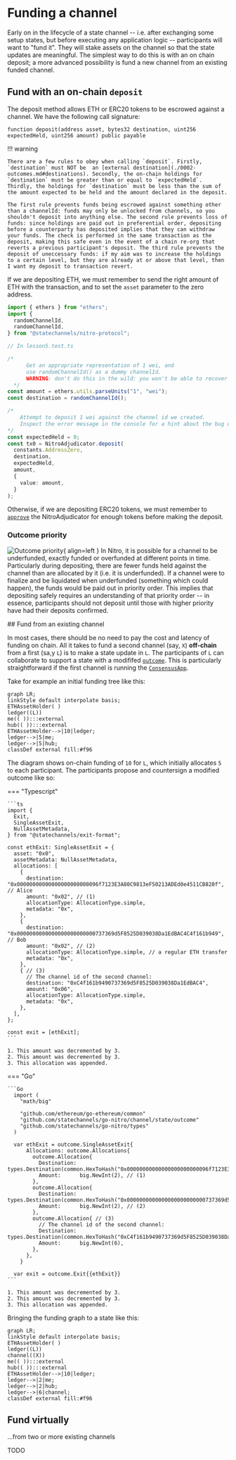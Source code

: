 # Funding a channel

Early on in the lifecycle of a state channel -- i.e. after exchanging some setup states, but before executing any application logic -- participants will want to "fund it". They will stake assets on the channel so that the state updates are meaningful. The simplest way to do this is with an on chain deposit; a more advanced possibility is fund a new channel from an existing funded channel.

## Fund with an on-chain `deposit`

The deposit method allows ETH or ERC20 tokens to be escrowed against a channel.
We have the following call signature:

```solidity
function deposit(address asset, bytes32 destination, uint256 expectedHeld, uint256 amount) public payable
```

!!! warning

    There are a few rules to obey when calling `deposit`. Firstly, `destination` must NOT be  an [external destination](./0002-outcomes.md#destinations). Secondly, the on-chain holdings for `destination` must be greater than or equal to `expectedHeld`. Thirdly, the holdings for `destination` must be less than the sum of the amount expected to be held and the amount declared in the deposit.

    The first rule prevents funds being escrowed against something other than a channelId: funds may only be unlocked from channels, so you shouldn't deposit into anything else. The second rule prevents loss of funds: since holdings are paid out in preferential order, depositing before a counterparty has deposited implies that they can withdraw your funds. The check is performed in the same transaction as the deposit, making this safe even in the event of a chain re-org that reverts a previous participant's deposit. The third rule prevents the deposit of uneccessary funds: if my aim was to increase the holdings to a certain level, but they are already at or above that level, then I want my deposit to transaction revert.

If we are depositing ETH, we must remember to send the right amount of ETH with the transaction, and to set the `asset` parameter to the zero address.

```typescript
import { ethers } from "ethers";
import {
  randomChannelId,
  randomChannelId,
} from "@statechannels/nitro-protocol";

// In lesson5.test.ts

/*
      Get an appropriate representation of 1 wei, and
      use randomChannelId() as a dummy channelId.
      WARNING: don't do this in the wild: you won't be able to recover these funds.
  */
const amount = ethers.utils.parseUnits("1", "wei");
const destination = randomChannelId();

/*
    Attempt to deposit 1 wei against the channel id we created.
    Inspect the error message in the console for a hint about the bug on the next line 
*/
const expectedHeld = 0;
const tx0 = NitroAdjudicator.deposit(
  constants.AddressZero,
  destination,
  expectedHeld,
  amount,
  {
    value: amount,
  }
);
```

Otherwise, if we are depositing ERC20 tokens, we must remember to [`approve`](https://docs.openzeppelin.com/contracts/2.x/api/token/erc20#IERC20-approve-address-uint256-) the NitroAdjudicator for enough tokens before making the deposit.

### Outcome priority

![Outcome priority](./outcome-priority.png){ align=left }
In Nitro, it is possible for a channel to be underfunded, exactly funded or overfunded at different points in time. Particularly during depositing, there are fewer funds held against the channel than are allocated by it (i.e. it is underfunded). If a channel were to finalize and be liquidated when underfunded (something which could happen), the funds would be paid out in priority order. This implies that depositing safely requires an understanding of that priority order -- in essence, participants should not deposit until those with higher priority have had their deposits confirmed.

## Fund from an existing channel

In most cases, there should be no need to pay the cost and latency of funding on chain. All it takes to fund a second channel (say, `X`) **off-chain** from a first (sa,y `L`) is to make a state update in `L`. The participants of `L` can collaborate to support a state with a modififed [`outcome`](./0002-outcomes.md). This is particularly straightforward if the first channel is running the [`ConsensusApp`](./0001-states-channels-execution-rules.md#consensusapp).

Take for example an initial funding tree like this:

```mermaid
graph LR;
linkStyle default interpolate basis;
ETHAssetHolder( )
ledger((L))
me(( )):::external
hub(( )):::external
ETHAssetHolder-->|10|ledger;
ledger-->|5|me;
ledger-->|5|hub;
classDef external fill:#f96
```

The diagram shows on-chain funding of `10` for `L`, which initially allocates `5` to each participant. The participants propose and countersign a modified outcome like so:

=== "Typescript"

    ```ts
    import {
      Exit,
      SingleAssetExit,
      NullAssetMetadata,
    } from "@statechannels/exit-format";

    const ethExit: SingleAssetExit = {
      asset: "0x0",
      assetMetadata: NullAssetMetadata,
      allocations: [
        {
          destination: "0x00000000000000000000000096f7123E3A80C9813eF50213ADEd0e4511CB820f", // Alice
          amount: "0x02", // (1)
          allocationType: AllocationType.simple,
          metadata: "0x",
        },
        {
          destination: "0x0000000000000000000000000737369d5F8525D039038Da1EdBAC4C4f161b949", // Bob
          amount: "0x02", // (2)
          allocationType: AllocationType.simple, // a regular ETH transfer
          metadata: "0x",
        },
        { // (3)
          // The channel id of the second channel:
          destination: "0xC4f161b9490737369d5F8525D039038Da1EdBAC4",
          amount: "0x06",
          allocationType: AllocationType.simple,
          metadata: "0x",
        },
      ],
    };

    const exit = [ethExit];
    ```

    1. This amount was decremented by 3.
    2. This amount was decremented by 3.
    3. This allocation was appended.

=== "Go"

    ```Go
      import (
        "math/big"

        "github.com/ethereum/go-ethereum/common"
        "github.com/statechannels/go-nitro/channel/state/outcome"
        "github.com/statechannels/go-nitro/types"
      )

      var ethExit = outcome.SingleAssetExit{
          Allocations: outcome.Allocations{
            outcome.Allocation{
              Destination: types.Destination(common.HexToHash("0x00000000000000000000000096f7123E3A80C9813eF50213ADEd0e4511CB820f")),
              Amount:      big.NewInt(2), // (1)
            },
            outcome.Allocation{
              Destination: types.Destination(common.HexToHash("0x0000000000000000000000000737369d5F8525D039038Da1EdBAC4C4f161b949")),
              Amount:      big.NewInt(2), // (2)
            },
            outcome.Allocation{ // (3)
              // The channel id of the second channel:
              Destination: types.Destination(common.HexToHash("0xC4f161b9490737369d5F8525D039038Da1EdBAC4")),
              Amount:      big.NewInt(6),
            },
          },
        }

      var exit = outcome.Exit{{ethExit}}
    ```

    1. This amount was decremented by 3.
    2. This amount was decremented by 3.
    3. This allocation was appended.

Bringing the funding graph to a state like this:

```mermaid
graph LR;
linkStyle default interpolate basis;
ETHAssetHolder( )
ledger((L))
channel((X))
me(( )):::external
hub(( )):::external
ETHAssetHolder-->|10|ledger;
ledger-->|2|me;
ledger-->|2|hub;
ledger-->|6|channel;
classDef external fill:#f96
```

## Fund virtually

...from two or more existing channels

TODO
